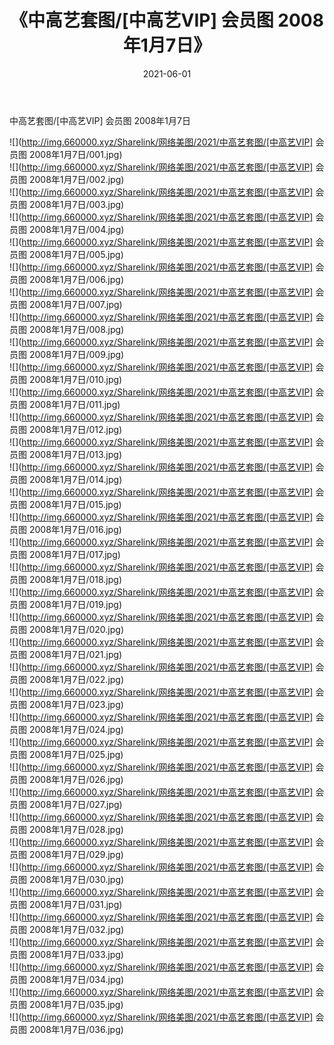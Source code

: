 ﻿---
layout: post
title:  《中高艺套图/[中高艺VIP] 会员图 2008年1月7日》
date:   2021-06-01
img: http://img.660000.xyz/Sharelink/网络美图/2021/中高艺套图/[中高艺VIP] 会员图 2008年1月7日/000.jpg
categories: [美女, 清纯, 唯美]
---

中高艺套图/[中高艺VIP] 会员图 2008年1月7日

 ![](http://img.660000.xyz/Sharelink/网络美图/2021/中高艺套图/[中高艺VIP] 会员图 2008年1月7日/001.jpg) <br>![](http://img.660000.xyz/Sharelink/网络美图/2021/中高艺套图/[中高艺VIP] 会员图 2008年1月7日/002.jpg) <br>![](http://img.660000.xyz/Sharelink/网络美图/2021/中高艺套图/[中高艺VIP] 会员图 2008年1月7日/003.jpg) <br>![](http://img.660000.xyz/Sharelink/网络美图/2021/中高艺套图/[中高艺VIP] 会员图 2008年1月7日/004.jpg) <br>![](http://img.660000.xyz/Sharelink/网络美图/2021/中高艺套图/[中高艺VIP] 会员图 2008年1月7日/005.jpg) <br>![](http://img.660000.xyz/Sharelink/网络美图/2021/中高艺套图/[中高艺VIP] 会员图 2008年1月7日/006.jpg) <br>![](http://img.660000.xyz/Sharelink/网络美图/2021/中高艺套图/[中高艺VIP] 会员图 2008年1月7日/007.jpg) <br>![](http://img.660000.xyz/Sharelink/网络美图/2021/中高艺套图/[中高艺VIP] 会员图 2008年1月7日/008.jpg) <br>![](http://img.660000.xyz/Sharelink/网络美图/2021/中高艺套图/[中高艺VIP] 会员图 2008年1月7日/009.jpg) <br>![](http://img.660000.xyz/Sharelink/网络美图/2021/中高艺套图/[中高艺VIP] 会员图 2008年1月7日/010.jpg) <br>![](http://img.660000.xyz/Sharelink/网络美图/2021/中高艺套图/[中高艺VIP] 会员图 2008年1月7日/011.jpg) <br>![](http://img.660000.xyz/Sharelink/网络美图/2021/中高艺套图/[中高艺VIP] 会员图 2008年1月7日/012.jpg) <br>![](http://img.660000.xyz/Sharelink/网络美图/2021/中高艺套图/[中高艺VIP] 会员图 2008年1月7日/013.jpg) <br>![](http://img.660000.xyz/Sharelink/网络美图/2021/中高艺套图/[中高艺VIP] 会员图 2008年1月7日/014.jpg) <br>![](http://img.660000.xyz/Sharelink/网络美图/2021/中高艺套图/[中高艺VIP] 会员图 2008年1月7日/015.jpg) <br>![](http://img.660000.xyz/Sharelink/网络美图/2021/中高艺套图/[中高艺VIP] 会员图 2008年1月7日/016.jpg) <br>![](http://img.660000.xyz/Sharelink/网络美图/2021/中高艺套图/[中高艺VIP] 会员图 2008年1月7日/017.jpg) <br>![](http://img.660000.xyz/Sharelink/网络美图/2021/中高艺套图/[中高艺VIP] 会员图 2008年1月7日/018.jpg) <br>![](http://img.660000.xyz/Sharelink/网络美图/2021/中高艺套图/[中高艺VIP] 会员图 2008年1月7日/019.jpg) <br>![](http://img.660000.xyz/Sharelink/网络美图/2021/中高艺套图/[中高艺VIP] 会员图 2008年1月7日/020.jpg) <br>![](http://img.660000.xyz/Sharelink/网络美图/2021/中高艺套图/[中高艺VIP] 会员图 2008年1月7日/021.jpg) <br>![](http://img.660000.xyz/Sharelink/网络美图/2021/中高艺套图/[中高艺VIP] 会员图 2008年1月7日/022.jpg) <br>![](http://img.660000.xyz/Sharelink/网络美图/2021/中高艺套图/[中高艺VIP] 会员图 2008年1月7日/023.jpg) <br>![](http://img.660000.xyz/Sharelink/网络美图/2021/中高艺套图/[中高艺VIP] 会员图 2008年1月7日/024.jpg) <br>![](http://img.660000.xyz/Sharelink/网络美图/2021/中高艺套图/[中高艺VIP] 会员图 2008年1月7日/025.jpg) <br>![](http://img.660000.xyz/Sharelink/网络美图/2021/中高艺套图/[中高艺VIP] 会员图 2008年1月7日/026.jpg) <br>![](http://img.660000.xyz/Sharelink/网络美图/2021/中高艺套图/[中高艺VIP] 会员图 2008年1月7日/027.jpg) <br>![](http://img.660000.xyz/Sharelink/网络美图/2021/中高艺套图/[中高艺VIP] 会员图 2008年1月7日/028.jpg) <br>![](http://img.660000.xyz/Sharelink/网络美图/2021/中高艺套图/[中高艺VIP] 会员图 2008年1月7日/029.jpg) <br>![](http://img.660000.xyz/Sharelink/网络美图/2021/中高艺套图/[中高艺VIP] 会员图 2008年1月7日/030.jpg) <br>![](http://img.660000.xyz/Sharelink/网络美图/2021/中高艺套图/[中高艺VIP] 会员图 2008年1月7日/031.jpg) <br>![](http://img.660000.xyz/Sharelink/网络美图/2021/中高艺套图/[中高艺VIP] 会员图 2008年1月7日/032.jpg) <br>![](http://img.660000.xyz/Sharelink/网络美图/2021/中高艺套图/[中高艺VIP] 会员图 2008年1月7日/033.jpg) <br>![](http://img.660000.xyz/Sharelink/网络美图/2021/中高艺套图/[中高艺VIP] 会员图 2008年1月7日/034.jpg) <br>![](http://img.660000.xyz/Sharelink/网络美图/2021/中高艺套图/[中高艺VIP] 会员图 2008年1月7日/035.jpg) <br>![](http://img.660000.xyz/Sharelink/网络美图/2021/中高艺套图/[中高艺VIP] 会员图 2008年1月7日/036.jpg) <br>